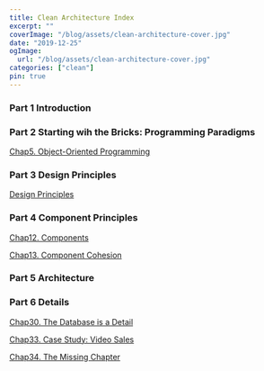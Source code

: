 ```yaml
---
title: Clean Architecture Index
excerpt: ""
coverImage: "/blog/assets/clean-architecture-cover.jpg"
date: "2019-12-25"
ogImage:
  url: "/blog/assets/clean-architecture-cover.jpg"
categories: ["clean"]
pin: true
---
```


### Part 1 Introduction

<!-- [Introduction]()

[Chap1. What Is Design and Architecture?]()

[Chap2. A Table of Two Values]() -->

### Part 2 Starting wih the Bricks: Programming Paradigms

<!-- [Chap3. Paradigm Overview]()

[Chap4. Structured Programming]() -->

[Chap5. Object-Oriented Programming](/blog/posts/clean-architecture-part2-chap5)

<!-- [Chap6. Functional Programming]() -->

### Part 3 Design Principles

[Design Principles](/blog/posts/clean-architecture-part3)

<!-- [Chap7. SRP: The Single Responsibility Principle]()

[Chap8. OCP: The Open-Closed Principle]()

[Chap9. LSP: The Liskov Substitution Principle]()

[Chap10. ISP: The Interface Segregation Principle]()

[Chap11. DIP: The Dependency Inversion Principle]() -->

### Part 4 Component Principles

[Chap12. Components](/blog/posts/clean-architecture-part4-chap12)

[Chap13. Component Cohesion](/blog/posts/clean-architecture-part4-chap13)

<!-- [Chap14. Component Coupling](/blog/posts/clean-architecture-part4-chap14) -->

### Part 5 Architecture

<!-- [Chap15. What Is Architecture?]()

[Chap16. Independence]()

[Chap17. Boundaries: Drawing Lines]()

[Chap18. Boundary Anatomy]()

[Chap19. Policy and Level]()

[Chap20. Business Rules]()

[Chap21. Screaming Architecture]()

[Chap22. The Clean Architecture]()

[Chap23. Presenters and Humble Objects]()

[Chap24. Partial Boundaries]()

[Chap25. Layers and Boundaries]()

[Chap26. The Main Component]()

[Chap27. Services: Great and Small]()

[Chap28. The Test Boundary]()

[Chap29. Clean Embedded Architecture]() -->

### Part 6 Details

[Chap30. The Database is a Detail](/blog/posts/clean-architecture-part6-chap30)

<!-- [Chap31. The Web Is a Detail]()

[Chap32. Frameworks Are Details]() -->

[Chap33. Case Study: Video Sales](/blog/posts/clean-architecture-part6-chap33)

[Chap34. The Missing Chapter](/blog/posts/clean-architecture-part6-chap34)
